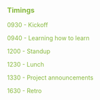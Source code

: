 ### <span style="color: rgb(135, 184, 61)">Timings</span>

<span style="color: rgb(135, 184, 61)">0930 - Kickoff</span>

<span style="color: rgb(135, 184, 61)">0940 - Learning how to learn</span>

<span style="color: rgb(135, 184, 61)">1200 - Standup</span>

<span style="color: rgb(135, 184, 61)">1230 - Lunch</span>

<span style="color: rgb(135, 184, 61)">1330 - Project announcements</span>

<span style="color: rgb(135, 184, 61)">1630 - Retro</span>

